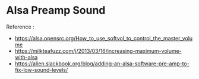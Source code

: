 # Alsa Preamp Sound


Reference :
- https://alsa.opensrc.org/How_to_use_softvol_to_control_the_master_volume
- https://milkteafuzz.com/j/2013/03/16/increasing-maximum-volume-with-alsa
- https://alien.slackbook.org/blog/adding-an-alsa-software-pre-amp-to-fix-low-sound-levels/
